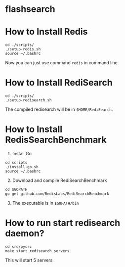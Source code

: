 # flashsearch


# How to Install Redis

```
cd ./scripts/
./setup-redis.sh
source ~/.bashrc
```

Now you can just use command `redis` in command line.

# How to Install RediSearch

```
cd ./scripts/
./setup-redisearch.sh
```

The compiled redisearch will be in `$HOME/RediSearch`.

# How to Install RedisSearchBenchmark

1. Install Go

```
cd scripts
./install-go.sh
source ~/.bashrc
```

2. Download and compile RediSearchBenchmark

```
cd $GOPATH
go get github.com/RedisLabs/RediSearchBenchmark
```

3. The executable is in `$GOPATH/bin`


# How to run start redisearch daemon?

```
cd src/pysrc
make start_redisearch_servers
```

This will start 5 servers




